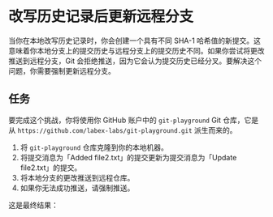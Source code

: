 # 改写历史记录后更新远程分支

当你在本地改写历史记录时，你会创建一个具有不同 SHA-1 哈希值的新提交。这意味着你本地分支上的提交历史与远程分支上的提交历史不同。如果你尝试将更改推送到远程分支，Git 会拒绝推送，因为它会认为提交历史已经分叉。要解决这个问题，你需要强制更新远程分支。

## 任务

要完成这个挑战，你将使用你 GitHub 账户中的 `git-playground` Git 仓库，它是从 `https://github.com/labex-labs/git-playground.git` 派生而来的。

1. 将 `git-playground` 仓库克隆到你的本地机器。
2. 将提交消息为「Added file2.txt」的提交更新为提交消息为「Update file2.txt」的提交。
3. 将本地分支的更改推送到远程仓库。
4. 如果你无法成功推送，请强制推送。

这是最终结果：

```shell

```
